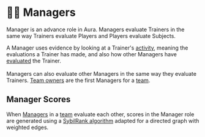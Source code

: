 # 👩‍⚖️ Managers

Manager is an advance role in Aura. Managers evaluate Trainers in the same way Trainers evaluate Players and Players evaluate Subjects.

A Manager uses evidence by looking at a Trainer's [activity](activity.md), meaning the evaluations a Trainer has made, and also how other Managers have [evaluated](../evidence/evaluations.md) the Trainer.\
\
Managers can also evaluate other Managers in the same way they evaluate Trainers. [Team owners](teams.md) are the first Managers for a [team](teams.md).

## Manager Scores

When [Managers](managers.md) in a [team](teams.md) evaluate each other, scores in the Manager role are generated using a [SybilRank algorithm](https://www.usenix.org/system/files/conference/nsdi12/nsdi12-final42\_2.pdf) adapted for a directed graph with weighted edges.&#x20;
